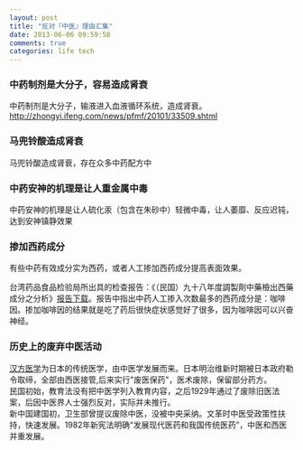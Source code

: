 ```yaml
---
layout: post
title: "反对『中医』理由汇集"
date: 2013-06-06 09:59:58
comments: true
categories: life tech
---
```


### 中药制剂是大分子，容易造成肾衰
中药制剂是大分子，输液进入血液循环系统，造成肾衰。
<http://zhongyi.ifeng.com/news/pfmf/20101/33509.shtml>

### 马兜铃酸造成肾衰
马兜铃酸造成肾衰，存在众多中药配方中

### 中药安神的机理是让人重金属中毒
中药安神的机理是让人硫化汞（包含在朱砂中）轻微中毒，让人萎靡、反应迟钝，达到安神镇静效果

### 掺加西药成分
有些中药有效成分实为西药，或者人工掺加西药成分提高表面效果。

台湾药品食品检验局所出具的检查报告：《（民国）九十八年度調製劑中藥檢出西藥成分之分析》[报告下载][taiwan_url]。报告中指出中药人工掺入次数最多的西药成分是：咖啡因。掺加咖啡因的结果就是吃了药后很快症状感觉好了很多，因为咖啡因可以兴奋神经。

### 历史上的废弃中医活动
[汉方医学][hanfang_url]为日本的传统医学，由中医学发展而来。日本明治维新时期被日本政府勒令取缔，全部由西医接管,后来实行"废医保药"，医术废除，保留部分药方。  
民国初始，教育法没有把中医学列入教育内容，之后1929年通过了废除旧医法案，后因中医界人士强烈反对，实际并未推行。  
新中国建国初，卫生部曾提议废除中医，没被中央采纳。文革时中医受政策性扶持，快速发展。1982年新宪法明确“发展现代医药和我国传统医药”，中医和西医并重发展。

[taiwan_url]:http://www.fda.gov.tw/tc/includes/GetFile.ashx?id=25&chk=b4e40fbd-f8dd-4b56-9850-97d484aa0d67&mid=141&name=fdContent "九十八年度調製劑中藥檢出西藥成分之分析.pdf"
[hanfang_url]:http://ja.wikipedia.org/wiki/%E6%BC%A2%E6%96%B9%E5%8C%BB%E5%AD%A6
